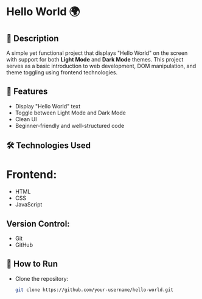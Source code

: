 # Hello World 🌍

## 📌 Description

A simple yet functional project that displays "Hello World" on the screen with support for both **Light Mode** and **Dark Mode** themes. This project serves as a basic introduction to web development, DOM manipulation, and theme toggling using frontend technologies.

## 🚀 Features

- Display "Hello World" text
- Toggle between Light Mode and Dark Mode
- Clean UI
- Beginner-friendly and well-structured code

## 🛠️ Technologies Used

# Frontend:
- HTML
- CSS
- JavaScript

## Version Control:
- Git
- GitHub

## 📂 How to Run

- Clone the repository:
   ```bash
   git clone https://github.com/your-username/hello-world.git

